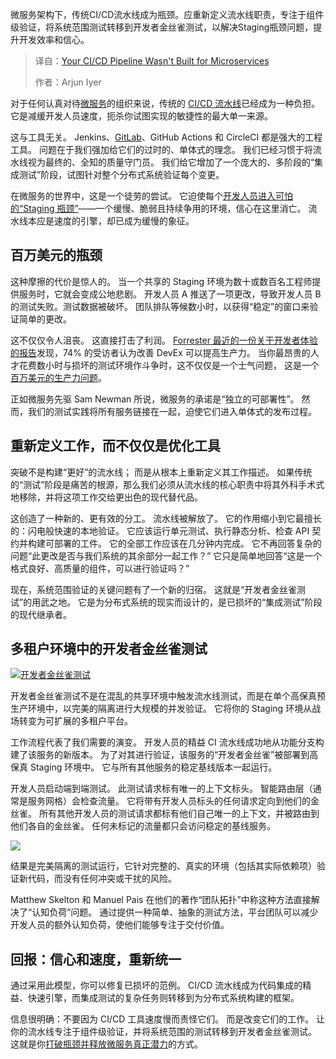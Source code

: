 
<!--
title: 你的CI/CD流水线并非为微服务而生
cover: https://cdn.thenewstack.io/media/2025/08/cb67d1b1-pipeline.jpg
summary: 微服务架构下，传统CI/CD流水线成为瓶颈。应重新定义流水线职责，专注于组件级验证，将系统范围测试转移到开发者金丝雀测试，以解决Staging瓶颈问题，提升开发效率和信心。
-->

微服务架构下，传统CI/CD流水线成为瓶颈。应重新定义流水线职责，专注于组件级验证，将系统范围测试转移到开发者金丝雀测试，以解决Staging瓶颈问题，提升开发效率和信心。

> 译自：[Your CI/CD Pipeline Wasn't Built for Microservices](https://thenewstack.io/your-ci-cd-pipeline-wasnt-built-for-microservices/)
> 
> 作者：Arjun Iyer

对于任何认真对待[微服务](https://thenewstack.io/microservices/)的组织来说，传统的 [CI/CD 流水线](https://thenewstack.io/ci-cd/)已经成为一种负担。 它是减缓开发人员速度，扼杀你试图实现的敏捷性的最大单一来源。

这与工具无关。 Jenkins、[GitLab](https://about.gitlab.com/?utm_content=inline+mention)、GitHub Actions 和 CircleCI 都是强大的工程工具。 问题在于我们强加给它们的过时的、单体式的理念。 我们已经习惯于将流水线视为最终的、全知的质量守门员。 我们给它增加了一个庞大的、多阶段的“集成测试”阶段，试图针对整个分布式系统验证每个变更。

在微服务的世界中，这是一个徒劳的尝试。 它迫使每个[开发人员进入可怕的“Staging 瓶颈”](https://thenewstack.io/why-staging-is-a-bottleneck-for-microservice-testing/)——一个缓慢、脆弱且持续争用的环境，信心在这里消亡。 流水线本应是速度的引擎，却已成为缓慢的象征。

## **百万美元的瓶颈**

这种摩擦的代价是惊人的。 当一个共享的 Staging 环境为数十或数百名工程师提供服务时，它就会变成公地悲剧。 开发人员 A 推送了一项更改，导致开发人员 B 的测试失败。测试数据被破坏。 团队排队等候数小时，以获得“稳定”的窗口来验证简单的更改。

这不仅仅令人沮丧。 这直接打击了利润。 [Forrester 最近的一份关于开发者体验的报告](https://humanitec.com/blog/key-findings-from-forrester-opportunity-snapshot)发现，74% 的受访者认为改善 DevEx 可以提高生产力。 当你最昂贵的人才花费数小时与损坏的测试环境作斗争时，这不仅仅是一个士气问题， 这是一个[百万美元的生产力问题](https://thenewstack.io/the-million-dollar-problem-of-slow-microservices-testing/)。

正如微服务先驱 Sam Newman 所说，微服务的承诺是“独立的可部署性”。 然而，我们的测试实践将所有服务链接在一起，迫使它们进入单体式的发布过程。

## **重新定义工作，而不仅仅是优化工具**

突破不是构建“更好”的流水线； 而是从根本上重新定义其工作描述。 如果传统的“测试”阶段是痛苦的根源，那么我们必须从流水线的核心职责中将其外科手术式地移除，并将这项工作交给更出色的现代替代品。

这创造了一种新的、更有效的分工。 流水线被解放了。 它的作用缩小到它最擅长的：闪电般快速的本地验证。 它应该运行单元测试、执行静态分析、检查 API 契约并构建可部署的工件。 它的全部工作应该在几分钟内完成。 它不再回答复杂的问题“此更改是否与我们系统的其余部分一起工作？” 它只是简单地回答“这是一个格式良好、高质量的组件，可以进行验证吗？”

现在，系统范围验证的关键问题有了一个新的归宿。 这就是“开发者金丝雀测试”的用武之地。 它是为分布式系统的现实而设计的，是已损坏的“集成测试”阶段的现代继承者。

## **多租户环境中的开发者金丝雀测试**

[![开发者金丝雀测试](https://cdn.thenewstack.io/media/2025/08/1ca17487-screenshot-2025-07-29-at-7.25.17%E2%80%AFpm-1-1024x637.png)](https://cdn.thenewstack.io/media/2025/08/1ca17487-screenshot-2025-07-29-at-7.25.17%E2%80%AFpm-1-1024x637.png)

开发者金丝雀测试不是在混乱的共享环境中触发流水线测试，而是在单个高保真预生产环境中，以完美的隔离进行大规模的并发验证。 它将你的 Staging 环境从战场转变为可扩展的多租户平台。

工作流程代表了我们需要的演变。 开发人员的精益 CI 流水线成功地从功能分支构建了该服务的新版本。 为了对其进行验证，该服务的“开发者金丝雀”被部署到高保真 Staging 环境中。 它与所有其他服务的稳定基线版本一起运行。

开发人员启动端到端测试。 此测试请求标有唯一的上下文标头。 智能路由层（通常是服务网格）会检查流量。 它将带有开发人员标头的任何请求定向到他们的金丝雀。 所有其他开发人员的测试请求都标有他们自己唯一的上下文，并被路由到他们各自的金丝雀。 任何未标记的流量都只会访问稳定的基线服务。

[![](https://cdn.thenewstack.io/media/2025/08/47dc1c66-image-10-1024x580.png)](https://cdn.thenewstack.io/media/2025/08/47dc1c66-image-10-1024x580.png)

结果是完美隔离的测试运行，它针对完整的、真实的环境（包括其实际依赖项）验证新代码，而没有任何冲突或干扰的风险。

Matthew Skelton 和 Manuel Pais 在他们的著作“团队拓扑”中称这种方法直接解决了“认知负荷”问题。 通过提供一种简单、抽象的测试方法，平台团队可以减少开发人员的额外认知负荷，使他们能够专注于交付价值。

## **回报：信心和速度，重新统一**

通过采用此模型，你可以修复已损坏的范例。 CI/CD 流水线成为代码集成的精益、快速引擎，而集成测试的复杂任务则转移到为分布式系统构建的框架。

信息很明确：不要因为 CI/CD 工具速度慢而责怪它们。 而是改变它们的工作。 让你的流水线专注于组件级验证，并将系统范围的测试转移到开发者金丝雀测试。 这就是你[打破瓶颈并释放微服务真正潜力](https://thenewstack.io/why-microservice-environments-break-lack-of-unification/)的方式。